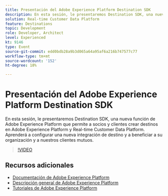 ```yaml
---
title: Presentación del Adobe Experience Platform Destination SDK
description: En esta sesión, le presentaremos Destination SDK, una nueva función de Adobe Experience Platform que permite a socios y clientes crear destinos en Adobe Experience Platform y Real-time Customer Data Platform. Aprenderá a configurar una nueva integración de destino y a beneficiar a su organización y a nuestros clientes mutuos.
solution: Real-time Customer Data Platform
feature: Destinations
topic: Development
role: Developer, Architect
level: Experienced
kt: 9146
type: Event
source-git-commit: edd0bdb28a9b3d065a64a95af6a216b747577c77
workflow-type: tm+mt
source-wordcount: '152'
ht-degree: 18%

---
```


# Presentación del Adobe Experience Platform Destination SDK

En esta sesión, le presentaremos Destination SDK, una nueva función de Adobe Experience Platform que permite a socios y clientes crear destinos en Adobe Experience Platform y Real-time Customer Data Platform. Aprenderá a configurar una nueva integración de destino y a beneficiar a su organización y a nuestros clientes mutuos.


>[!VIDEO](https://video.tv.adobe.com/v/337583/?quality=12&learn=on&hidetitle=true)

## Recursos adicionales

- [Documentación de Adobe Experience Platform](https://experienceleague.adobe.com/docs/experience-platform.html)
- [Descripción general de Adobe Experience Platform](https://experienceleague.adobe.com/docs/experience-platform/landing/home.html?lang=es)
- [Tutoriales de Adobe Experience Platform](https://experienceleague.adobe.com/docs/platform-learn/tutorials/overview.html?lang=es)
